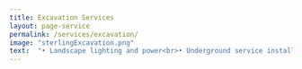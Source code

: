```yaml
---
title: Excavation Services
layout: page-service
permalink: /services/excavation/
image: "sterlingExcavation.png"
text:  "• Landscape lighting and power<br>• Underground service installs<br>• Street crossings<br>• Joint utility trenching and installation<br>• Vault installations<br>• Street lights<br>• Pedestrian lights"
---
```

